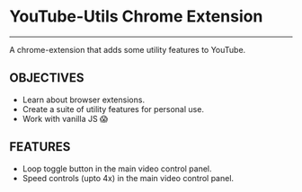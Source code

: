 # YouTube-Utils Chrome Extension
--------------------------------

A chrome-extension that adds some utility features to YouTube.

## OBJECTIVES

- Learn about browser extensions.
- Create a suite of utility features for personal use.
- Work with vanilla JS 😱

## FEATURES

- Loop toggle button in the main video control panel.
- Speed controls (upto 4x) in the main video control panel.